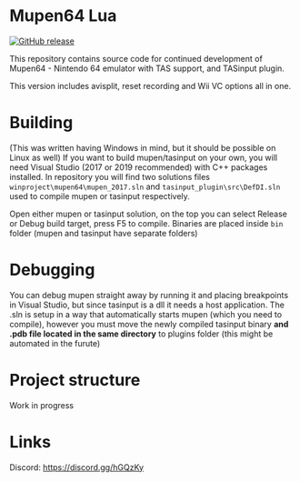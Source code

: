 # Mupen64 Lua
[![GitHub release](https://img.shields.io/github/release/Naereen/StrapDown.js.svg)](https://github.com/mkdasher/mupen64-rr-lua-/releases/)

This repository contains source code for continued development of Mupen64 - Nintendo 64 emulator with TAS support, and TASinput plugin. 

This version includes avisplit, reset recording and Wii VC options all in one.

# Building
(This was written having Windows in mind, but it should be possible on Linux as well)
If you want to build mupen/tasinput on your own, you will need Visual Studio (2017 or 2019 recommended) with C++ packages installed. In repository you will find two solutions files `winproject\mupen64\mupen_2017.sln` and `tasinput_plugin\src\DefDI.sln` used to compile mupen or tasinput respectively. 

Open either mupen or tasinput solution, on the top you can select Release or Debug build target, press F5 to compile. Binaries are placed inside `bin` folder (mupen and tasinput have separate folders)

# Debugging
You can debug mupen straight away by running it and placing breakpoints in Visual Studio, but since tasinput is a dll it needs a host application. The .sln is setup in a way that automatically starts mupen (which you need to compile), however you must move the newly compiled tasinput binary **and .pdb file located in the same directory** to plugins folder (this might be automated in the furute)

# Project structure
Work in progress

# Links
Discord: https://discord.gg/hGQzKy
